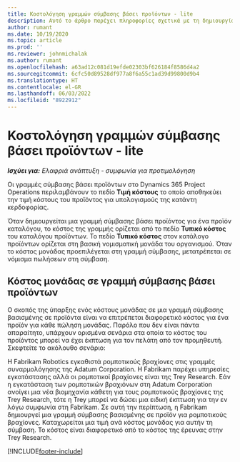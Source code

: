 ```yaml
---
title: Κοστολόγηση γραμμών σύμβασης βάσει προϊόντων - lite
description: Αυτό το άρθρο παρέχει πληροφορίες σχετικά με τη δημιουργία
author: rumant
ms.date: 10/19/2020
ms.topic: article
ms.prod: ''
ms.reviewer: johnmichalak
ms.author: rumant
ms.openlocfilehash: a63ad12c081d19efde02303bf626184f8586d4a2
ms.sourcegitcommit: 6cfc50d89528df977a8f6a55c1ad39d99800d9b4
ms.translationtype: HT
ms.contentlocale: el-GR
ms.lasthandoff: 06/03/2022
ms.locfileid: "8922912"
---
```

# <a name="cost-product-based-contract-lines---lite"></a>Κοστολόγηση γραμμών σύμβασης βάσει προϊόντων - lite

_**Ισχύει για:** Ελαφριά ανάπτυξη - συμφωνία για προτιμολόγηση_


Οι γραμμές σύμβασης βάσει προϊόντων στο Dynamics 365 Project Operations περιλαμβάνουν το πεδίο **Τιμή κόστους** το οποίο αποθηκεύει την τιμή κόστους του προϊόντος για υπολογισμούς της κατάντη κερδοφορίας.

Όταν δημιουργείται μια γραμμή σύμβασης βάσει προϊόντος για ένα προϊόν καταλόγου, το κόστος της γραμμής ορίζεται από το πεδίο **Τυπικό κόστος** του καταλόγου προϊόντων. Το πεδίο **Τυπικό κόστος** στον κατάλογο προϊόντων ορίζεται στη βασική νομισματική μονάδα του οργανισμού. Όταν το κόστος μονάδας προεπιλέγεται στη γραμμή σύμβασης, μετατρέπεται σε νόμισμα πωλήσεων στη σύμβαση.

## <a name="unit-cost-on-a-product-based-contract-line"></a>Κόστος μονάδας σε γραμμή σύμβασης βάσει προϊόντων

Ο σκοπός της ύπαρξης ενός κόστους μονάδας σε μια γραμμή σύμβασης βασισμένης σε προϊόντα είναι να επιτρέπεται διαφορετικό κόστος για ένα προϊόν για κάθε πώληση μονάδας. Παρόλο που δεν είναι πάντα απαραίτητο, υπάρχουν ορισμένα σενάρια στα οποία το κόστος του προϊόντος μπορεί να έχει έκπτωση για τον πελάτη από τον προμηθευτή. Σκεφτείτε το ακόλουθο σενάριο:

Η Fabrikam Robotics εγκαθιστά ρομποτικούς βραχίονες στις γραμμές συναρμολόγησης της Adatum Corporation. Η Fabrikam παρέχει υπηρεσίες εγκατάστασης αλλά οι ρομποτικοί βραχίονες είναι της Trey Research. Εάν η εγκατάσταση των ρομποτικών βραχιόνων στη Adatum Corporation ανοίγει μια νέα βιομηχανία κάθετη για τους ρομποτικούς βραχίονες της Trey Research, τότε η Trey μπορεί να δώσει μια ειδική έκπτωση για την εν λόγω συμφωνία στη Fabrikam. Σε αυτή την περίπτωση, η Fabrikam δημιουργεί μια γραμμή σύμβασης βασισμένης σε προϊόν για ρομποτικούς βραχίονες. Καταχωρείται μια τιμή ανά κόστος μονάδας για αυτήν τη σύμβαση. Το κόστος είναι διαφορετικό από το κόστος της έρευνας στην Trey Research.


[!INCLUDE[footer-include](../../includes/footer-banner.md)]